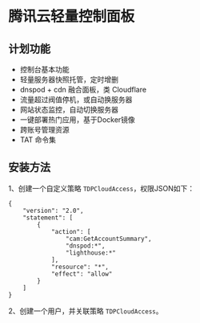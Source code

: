 # 腾讯云轻量控制面板

## 计划功能

- 控制台基本功能
- 轻量服务器快照托管，定时增删
- dnspod + cdn 融合面板，类 Cloudflare 
- 流量超过阀值停机，或自动换服务器
- 网站状态监控，自动切换服务器
- 一键部署热门应用，基于Docker镜像
- 跨账号管理资源
- TAT 命令集

## 安装方法

1、创建一个自定义策略 `TDPCloudAccess`，权限JSON如下：

```
{
    "version": "2.0",
    "statement": [
        {
            "action": [
                "cam:GetAccountSummary",
                "dnspod:*",
                "lighthouse:*"
            ],
            "resource": "*",
            "effect": "allow"
        }
    ]
}
```

2、创建一个用户，并关联策略 `TDPCloudAccess`。
